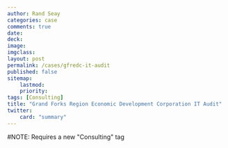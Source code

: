 ```yaml
---
author: Rand Seay
categories: case
comments: true
date:
deck:
image:
imgclass:
layout: post
permalink: /cases/gfredc-it-audit
published: false
sitemap:
    lastmod:
    priority:
tags: [Consulting]
title: "Grand Forks Region Economic Development Corporation IT Audit"
twitter:
    card: "summary"
---
```


#NOTE: Requires a new "Consulting" tag
